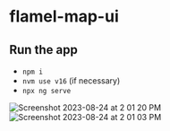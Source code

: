 # flamel-map-ui

## Run the app

- `npm i`
- `nvm use v16` (if necessary)
- `npx ng serve`

![Screenshot 2023-08-24 at 2 01 20 PM](https://rbcgithub.fg.rbc.com/storage/user/19085/files/629abcc6-3de1-46a8-959e-2ad57c285b8f)
![Screenshot 2023-08-24 at 2 01 03 PM](https://rbcgithub.fg.rbc.com/storage/user/19085/files/73a38ed1-f8ab-4027-8970-7641ba249806)

[comment]: <> ([f0fda51f-ebab-41d9-aa66-0b32bbb4f18b]\(https://github.com/eharason/flamel-map-ui/assets/9321830/0b9495a8-6f2e-49cf-b707-a09df2a90e61)
